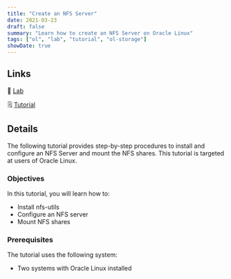 ```yaml
---
title: "Create an NFS Server"
date: 2021-03-23
draft: false
summary: "Learn how to create an NFS Server on Oracle Linux"
tags: ["ol", "lab", "tutorial", "ol-storage"]
showDate: true
---
```


## Links

:crescent_moon: [Lab](https://luna.oracle.com/lab/3e7b391f-db29-405d-85bc-b70ad5753dd4)

:spiral_notepad: [Tutorial](https://docs.oracle.com//en/learn/create_nfs_linux)

## Details

The following tutorial provides step-by-step procedures to install and configure an NFS Server and mount the NFS shares. This tutorial is targeted at users of Oracle Linux.

### Objectives

In this tutorial, you will learn how to:

- Install nfs-utils
- Configure an NFS server
- Mount NFS shares

### Prerequisites

The tutorial uses the following system:

- Two systems with Oracle Linux installed

